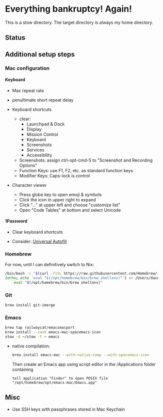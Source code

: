 # Everything bankruptcy!  Again!

This is a stow directory.  The target directory is always my home directory.

## Status

## Additional setup steps

### Mac configuration


#### Keyboard

- Max repeat rate
- penultimate short repeat delay
- Keyboard shortcuts
  - clear:
    - Launchpad & Dock
    - Display
    - Mission Control
    - Keyboard
    - Screenshots
    - Services
    - Accessibility
  - Screenshots: assign ctrl-opt-cmd-5 to "Screenshot and Recording Options"
  - Function Keys: use F1, F2, etc. as standard function keys
  - Modifier Keys: Caps-lock is control

- Character viewer
  - Press globe key to open emoji & symbols
  - Click the icon in upper right to expand
  - Click "..." at upper left and choose "customize list"
  - Open "Code Tables" at bottom and select Unicode

#### 1Password

- Clear keyboard shortcuts

- Consider: [Universal Autofill](https://support.1password.com/mac-universal-autofill/)

### Homebrew

For now, until I can definitively switch to Nix:

```sh
/bin/bash -c "$(curl -fsSL https://raw.githubusercontent.com/Homebrew/install/HEAD/install.sh)"
(echo; echo 'eval "$(/opt/homebrew/bin/brew shellenv)"') >> /Users/dave/.zprofile
    eval "$(/opt/homebrew/bin/brew shellenv)"
```

### Git

```sh
brew install git-imerge
```

### Emacs

```sh
brew tap railwaycat/emacsmacport
brew install --cask emacs-mac-spacemacs-icon
stow -d ~/stow -t ~ emacs
```

- native compilation:

    ```sh
    brew install emacs-mac --with-native-comp --with-spacemacs-icon
    ```
    
    Then create an Emacs app using script editor in the /Applications folder containing

    ```Applescript
    tell application "Finder" to open POSIX file "/opt/homebrew/opt/emacs-mac/Emacs.app"
    ```

## Misc

- Use SSH keys with passphrases stored in Mac Keychain
